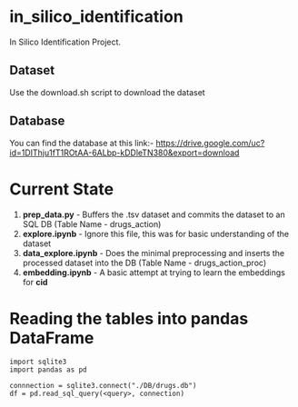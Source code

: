 # in_silico_identification

In Silico Identification Project.

## Dataset

Use the download.sh script to download the dataset

## Database

You can find the database at this link:- https://drive.google.com/uc?id=1DIThju1fT1ROtAA-6ALbp-kDDleTN380&export=download

# Current State

<ol>
  <li><b>prep_data.py</b> - Buffers the .tsv dataset and commits the dataset to an SQL DB (Table Name - drugs_action)</li>
  <li><b>explore.ipynb</b> - Ignore this file, this was for basic understanding of the dataset</li>
  <li><b>data_explore.ipynb</b> - Does the minimal preprocessing and inserts the processed dataset into the DB (Table Name - drugs_action_proc)</li>
  <li><b>embedding.ipynb</b> - A basic attempt at trying to learn the embeddings for <b>cid</b></li>
 </ol>
 
# Reading the tables into pandas DataFrame

```
import sqlite3
import pandas as pd

connnection = sqlite3.connect("./DB/drugs.db")
df = pd.read_sql_query(<query>, connection)
```
